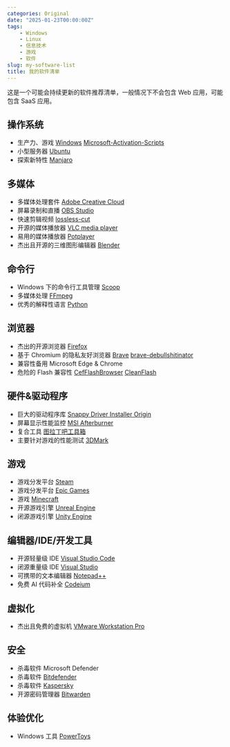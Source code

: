 ```yaml
---
categories: Original
date: "2025-01-23T00:00:00Z"
tags:
    - Windows
    - Linux
    - 信息技术
    - 游戏
    - 软件
slug: my-software-list
title: 我的软件清单
---
```


这是一个可能会持续更新的软件推荐清单，一般情况下不会包含 Web 应用，可能包含 SaaS 应用。

## 操作系统

-   生产力、游戏 [Windows](https://www.microsoft.com/zh-cn/software-download/windows11) [Microsoft-Activation-Scripts](https://github.com/massgravel/Microsoft-Activation-Scripts)
-   小型服务器 [Ubuntu](https://ubuntu.com/)
-   探索新特性 [Manjaro](https://manjaro.org/)

## 多媒体

-   多媒体处理套件 [Adobe Creative Cloud](https://www.reddit.com/r/GenP/wiki/redditgenpguides/)
-   屏幕录制和直播 [OBS Studio](https://obsproject.com/)
-   快速剪辑视频 [lossless-cut](https://github.com/mifi/lossless-cut)
-   开源的媒体播放器 [VLC media player](https://www.videolan.org/vlc/)
-   易用的媒体播放器 [Potplayer](https://potplayer.daum.net/)
-   杰出且开源的三维图形编辑器 [Blender](https://www.blender.org/)

## 命令行

-   Windows 下的命令行工具管理 [Scoop](https://github.com/ScoopInstaller/Scoop)
-   多媒体处理 [FFmpeg](https://www.ffmpeg.org/)
-   优秀的解释性语言 [Python](https://www.python.org/)

## 浏览器

-   杰出的开源浏览器 [Firefox](https://www.mozilla.org/zh-CN/firefox/new/)
-   基于 Chromium 的隐私友好浏览器 [Brave](https://brave.com/) [brave-debullshitinator](https://github.com/MulesGaming/brave-debullshitinator)
-   兼容性备用 Microsoft Edge & Chrome
-   危险的 Flash 兼容性 [CefFlashBrowser](https://github.com/Mzying2001/CefFlashBrowser) [CleanFlash](https://gitlab.com/cleanflash/installer)

## 硬件&驱动程序

-   巨大的驱动程序库 [Snappy Driver Installer Origin](https://www.glenn.delahoy.com/snappy-driver-installer-origin/)
-   屏幕显示性能监控 [MSI Afterburner](https://www.msi.com/Landing/afterburner/graphics-cards)
-   复合工具 [图拉丁吧工具箱](https://www.tbtool.cn/)
-   主要针对游戏的性能测试 [3DMark](https://www.3dmark.com/)

## 游戏

-   游戏分发平台 [Steam](https://store.steampowered.com/about)
-   游戏分发平台 [Epic Games](https://store.epicgames.com/zh-CN/)
-   游戏 [Minecraft](https://github.com/HMCL-dev/HMCL)
-   开源游戏引擎 [Unreal Engine](https://www.unrealengine.com/zh-CN)
-   闭源游戏引擎 [Unity Engine](https://github.com/tylearymf/UniHacker)

## 编辑器/IDE/开发工具

-   开源轻量级 IDE [Visual Studio Code](https://code.visualstudio.com/)
-   闭源重量级 IDE [Visual Studio](https://visualstudio.microsoft.com/)
-   可携带的文本编辑器 [Notepad++](https://notepad-plus-plus.org/)
-   免费 AI 代码补全 [Codeium](https://codeium.com/)

## 虚拟化

-   杰出且免费的虚拟机 [VMware Workstation Pro](https://www.vmware.com/products/desktop-hypervisor/workstation-and-fusion)

## 安全

-   杀毒软件 Microsoft Defender
-   杀毒软件 [Bitdefender](https://www.bitdefender.com/en-us/consumer/free-antivirus)
-   杀毒软件 [Kaspersky](https://www.kaspersky.com/downloads/free-antivirus)
-   开源密码管理器 [Bitwarden](https://bitwarden.com/)

## 体验优化

-   Windows 工具 [PowerToys](https://github.com/microsoft/PowerToys)
